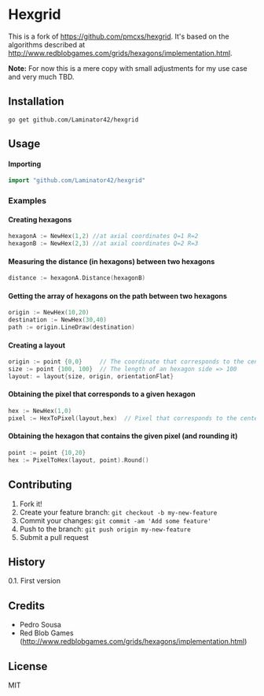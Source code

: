# Hexgrid

This is a fork of <https://github.com/pmcxs/hexgrid>. It's based on the algorithms described at <http://www.redblobgames.com/grids/hexagons/implementation.html>.

**Note:** For now this is a mere copy with small adjustments for my use case and very much TBD.

## Installation

    go get github.com/Laminator42/hexgrid

## Usage

#### Importing

```go
import "github.com/Laminator42/hexgrid"
```

### Examples

#### Creating hexagons

```go
hexagonA := NewHex(1,2) //at axial coordinates Q=1 R=2
hexagonB := NewHex(2,3) //at axial coordinates Q=2 R=3
```

#### Measuring the distance (in hexagons) between two hexagons

```go
distance := hexagonA.Distance(hexagonB)
```

#### Getting the array of hexagons on the path between two hexagons

```go
origin := NewHex(10,20)
destination := NewHex(30,40)
path := origin.LineDraw(destination) 
```

#### Creating a layout

```go
origin := point {0,0}     // The coordinate that corresponds to the center of hexagon 0,0
size := point {100, 100}  // The length of an hexagon side => 100
layout: = layout{size, origin, orientationFlat}
```

#### Obtaining the pixel that corresponds to a given hexagon

```go
hex := NewHex(1,0)             
pixel := HexToPixel(layout,hex)  // Pixel that corresponds to the center of hex 1,0 (in the given layout)
```

#### Obtaining the hexagon that contains the given pixel (and rounding it)

```go
point := point {10,20}
hex := PixelToHex(layout, point).Round()
```

## Contributing

1. Fork it!
2. Create your feature branch: `git checkout -b my-new-feature`
3. Commit your changes: `git commit -am 'Add some feature'`
4. Push to the branch: `git push origin my-new-feature`
5. Submit a pull request

## History

0.1. First version

## Credits

* Pedro Sousa
* Red Blob Games (<http://www.redblobgames.com/grids/hexagons/implementation.html>)

## License

MIT
